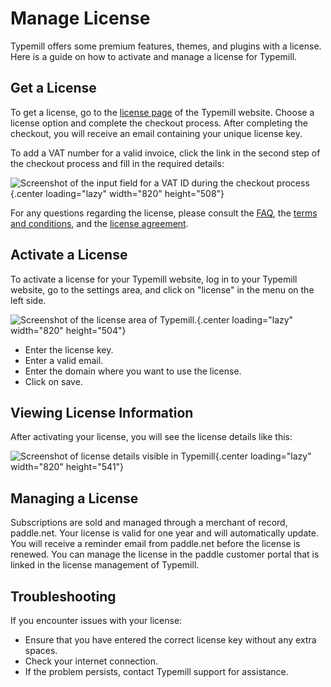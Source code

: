 #  Manage License

Typemill offers some premium features, themes, and plugins with a license. Here is a guide on how to activate and manage a license for Typemill.

## Get a License

To get a license, go to the [license page](https://typemill.net/license/buy) of the Typemill website. Choose a license option and complete the checkout process. After completing the checkout, you will receive an email containing your unique license key.

To add a VAT number for a valid invoice, click the link in the second step of the checkout process and fill in the required details:

![Screenshot of the input field for a VAT ID during the checkout process](media/live/typemill-vat-id.webp){.center loading="lazy" width="820" height="508"}

For any questions regarding the license, please consult the [FAQ](https://typemill.net/license/faq), the [terms and conditions](https://typemill.net/license/terms-and-conditions), and the [license agreement](https://typemill.net/license/license-agreement).

## Activate a License

To activate a license for your Typemill website, log in to your Typemill website, go to the settings area, and click on "license" in the menu on the left side.

![Screenshot of the license area of Typemill.](media/live/license-input.webp){.center loading="lazy" width="820" height="504"}

* Enter the license key.
* Enter a valid email.
* Enter the domain where you want to use the license.
* Click on save.

## Viewing License Information

After activating your license, you will see the license details like this:

![Screenshot of license details visible in Typemill](media/live/license-created.webp){.center loading="lazy" width="820" height="541"}

## Managing a License

Subscriptions are sold and managed through a merchant of record, paddle.net. Your license is valid for one year and will automatically update. You will receive a reminder email from paddle.net before the license is renewed. You can manage the license in the paddle customer portal that is linked in the license management of Typemill.

## Troubleshooting

If you encounter issues with your license:

- Ensure that you have entered the correct license key without any extra spaces.
- Check your internet connection.
- If the problem persists, contact Typemill support for assistance.

